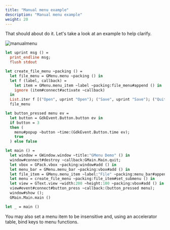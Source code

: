 ```yaml
---
title: "Manual menu example"
description: "Manual menu example"
weight: 20
---
```


That should about do it. Let's take a look at an example to help clarify.

![manualmenu](../manualmenu.jpg)

``` ocaml
let uprint msg () =
  print_endline msg;
  flush stdout

let create_file_menu ~packing () =
  let file_menu = GMenu.menu ~packing () in
  let f (label, callback) =
    let item = GMenu.menu_item ~label ~packing:file_menu#append () in
    ignore (item#connect#activate ~callback)
  in
  List.iter f [("Open", uprint "Open"); ("Save", uprint "Save"); ("Quit", GMain.Main.quit)];
  file_menu

let button_pressed menu ev =
  let button = GdkEvent.Button.button ev in
  if button = 3
  then (
    menu#popup ~button ~time:(GdkEvent.Button.time ev);
    true
  ) else false

let main () =
  let window = GWindow.window ~title:"GMenu Demo" () in
  window#connect#destroy ~callback:GMain.Main.quit;
  let vbox = GPack.vbox ~packing:window#add () in
  let menu_bar = GMenu.menu_bar ~packing:vbox#add () in
  let file_item = GMenu.menu_item ~label:"File" ~packing:menu_bar#append () in
  let menu = create_file_menu ~packing:file_item#set_submenu () in
  let view = GText.view ~width:200 ~height:100 ~packing:vbox#add () in
  view#event#connect#button_press ~callback:(button_pressed menu);
  window#show ();
  GMain.Main.main ()

let _ = main ()
```
You may also set a menu item to be insensitive and, using an accelerator table, bind keys to menu functions.
